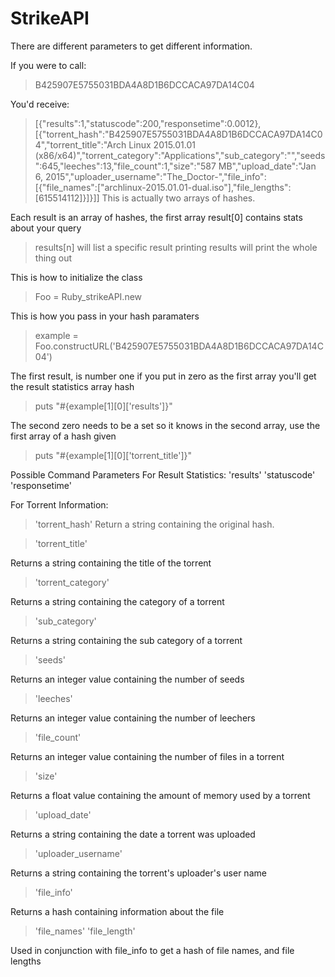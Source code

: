 # StrikeAPI
There are different parameters to get different information.


If you were to call:
> B425907E5755031BDA4A8D1B6DCCACA97DA14C04

You'd receive:

> [{"results":1,"statuscode":200,"responsetime":0.0012},[{"torrent_hash":"B425907E5755031BDA4A8D1B6DCCACA97DA14C04","torrent_title":"Arch Linux 2015.01.01 (x86\/x64)","torrent_category":"Applications","sub_category":"","seeds":645,"leeches":13,"file_count":1,"size":"587 MB","upload_date":"Jan  6, 2015","uploader_username":"The_Doctor-","file_info":[{"file_names":["archlinux-2015.01.01-dual.iso"],"file_lengths":[615514112]}]}]]
This is actually two arrays of hashes.

Each result is an array of hashes, the first array result[0] contains stats about your query
>results[n]
will list a specific result
printing results will print the whole thing out

This is how to initialize the class
>Foo = Ruby_strikeAPI.new

This is how you pass in your hash paramaters
> example = Foo.constructURL('B425907E5755031BDA4A8D1B6DCCACA97DA14C04')

The first result, is number one if you put in zero as the first array you'll get the result statistics array hash
>puts "#{example[1][0]['results']}"


The second zero needs to be a set so it knows in the second array, use the first array of a hash given
>puts "#{example[1][0]['torrent_title']}"

Possible Command Parameters
For Result Statistics:
'results'
'statuscode'
'responsetime'

For Torrent Information:
>'torrent_hash'
Return a string containing the original hash.

>'torrent_title'

Returns a string containing the title of the torrent

>'torrent_category'

Returns a string containing the category of a torrent

>'sub_category'

Returns a string containing the sub category of a torrent

>'seeds'

Returns an integer value containing the number of seeds

>'leeches'

Returns an integer value containing the number of leechers

>'file_count'

Returns an integer value containing the number of files in a torrent

>'size'

Returns a float value containing the amount of memory used by a torrent

>'upload_date'

Returns a string containing the date a torrent was uploaded

>'uploader_username'

Returns a string containing the torrent's uploader's user name

>'file_info'

Returns a hash containing information about the file

>'file_names' 'file_length'

Used in conjunction with file_info to get a hash of file names, and file lengths
